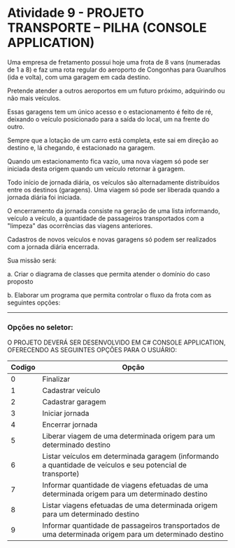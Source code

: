 # Atividade 9 - PROJETO TRANSPORTE – PILHA (CONSOLE APPLICATION)

Uma empresa de fretamento possui hoje uma frota de 8 vans (numeradas de 1 a 8) e faz uma rota regular do aeroporto de Congonhas para Guarulhos (ida e volta), com uma garagem em cada destino.

Pretende atender a outros aeroportos em um futuro próximo, adquirindo ou não mais veículos.

Essas garagens tem um único acesso e o estacionamento é feito de ré, deixando o veículo posicionado para a saída do local, um na frente do outro.

Sempre que a lotação de um carro está completa, este sai em direção ao destino e, lá chegando, é estacionado na garagem.

Quando um estacionamento fica vazio, uma nova viagem só pode ser iniciada desta origem quando um veículo retornar à garagem.

Todo início de jornada diária, os veículos são alternadamente distribuídos entre os destinos (garagens). Uma viagem só pode ser liberada quando a jornada diária foi iniciada.

O encerramento da jornada consiste na geração de uma lista informando, veículo a veículo, a quantidade de passageiros transportados com a "limpeza" das ocorrências das viagens anteriores.

Cadastros de novos veículos e novas garagens só podem ser realizados com a jornada diária encerrada.

Sua missão será:

a. Criar o diagrama de classes que permita atender o domínio do caso proposto

b. Elaborar um programa que permita controlar o fluxo da frota com as seguintes opções:

---

### Opções no seletor:

O PROJETO DEVERÁ SER DESENVOLVIDO EM C# CONSOLE APPLICATION, OFERECENDO AS SEGUINTES OPÇÕES PARA O USUÁRIO:

| Codigo | Opção                                                                                                      |
| ------ | ---------------------------------------------------------------------------------------------------------- |
| 0      | Finalizar                                                                                                  |
| 1      | Cadastrar veículo                                                                                          |
| 2      | Cadastrar garagem                                                                                          |
| 3      | Iniciar jornada                                                                                            |
| 4      | Encerrar jornada                                                                                           |
| 5      | Liberar viagem de uma determinada origem para um determinado destino                                       |
| 6      | Listar veículos em determinada garagem (informando a quantidade de veículos e seu potencial de transporte) |
| 7      | Informar quantidade de viagens efetuadas de uma determinada origem para um determinado destino             |
| 8      | Listar viagens efetuadas de uma determinada origem para um determinado destino                             |
| 9      | Informar quantidade de passageiros transportados de uma determinada origem para um determinado destino     |
